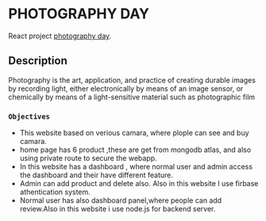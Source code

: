 # PHOTOGRAPHY DAY

React project [photography day](https://github.com/facebook/create-react-app).

## Description

Photography is the art, application, and practice of creating durable images by recording light, either electronically by means of an image sensor, or chemically by means of a light-sensitive material such as photographic film

### `Objectives`

- This website based on verious camara, where plople can see and buy camara.
- home page has 6 product ,these are get from mongodb atlas, and also using private route to secure the webapp.
- In this website has a dashboard , where normal user and admin access the dashboard and their have different feature.
- Admin can add product and delete also. Also in this website I use firbase athentication system.
- Normal user has also dashboard panel,where people can add review.Also in this website i use node.js for backend server.
